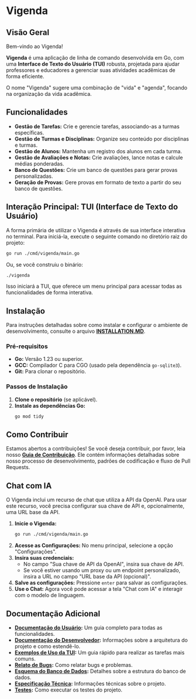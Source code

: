 # Vigenda

## Visão Geral

Bem-vindo ao Vigenda!

**Vigenda** é uma aplicação de linha de comando desenvolvida em Go, com uma **Interface de Texto do Usuário (TUI)** robusta, projetada para ajudar professores e educadores a gerenciar suas atividades acadêmicas de forma eficiente.

O nome "Vigenda" sugere uma combinação de "vida" e "agenda", focando na organização da vida acadêmica.

## Funcionalidades

- **Gestão de Tarefas:** Crie e gerencie tarefas, associando-as a turmas específicas.
- **Gestão de Turmas e Disciplinas:** Organize seu conteúdo por disciplinas e turmas.
- **Gestão de Alunos:** Mantenha um registro dos alunos em cada turma.
- **Gestão de Avaliações e Notas:** Crie avaliações, lance notas e calcule médias ponderadas.
- **Banco de Questões:** Crie um banco de questões para gerar provas personalizadas.
- **Geração de Provas:** Gere provas em formato de texto a partir do seu banco de questões.

## Interação Principal: TUI (Interface de Texto do Usuário)

A forma primária de utilizar o Vigenda é através de sua interface interativa no terminal. Para iniciá-la, execute o seguinte comando no diretório raiz do projeto:

```bash
go run ./cmd/vigenda/main.go
```

Ou, se você construiu o binário:

```bash
./vigenda
```

Isso iniciará a TUI, que oferece um menu principal para acessar todas as funcionalidades de forma interativa.

## Instalação

Para instruções detalhadas sobre como instalar e configurar o ambiente de desenvolvimento, consulte o arquivo [**INSTALLATION.MD**](./INSTALLATION.MD).

### Pré-requisitos

- **Go:** Versão 1.23 ou superior.
- **GCC:** Compilador C para CGO (usado pela dependência `go-sqlite3`).
- **Git:** Para clonar o repositório.

### Passos de Instalação

1.  **Clone o repositório** (se aplicável).
2.  **Instale as dependências Go:**
    ```bash
    go mod tidy
    ```

## Como Contribuir

Estamos abertos a contribuições! Se você deseja contribuir, por favor, leia nosso [**Guia de Contribuição**](./CONTRIBUTING.md). Ele contém informações detalhadas sobre nosso processo de desenvolvimento, padrões de codificação e fluxo de Pull Requests.

## Chat com IA

O Vigenda inclui um recurso de chat que utiliza a API da OpenAI. Para usar este recurso, você precisa configurar sua chave de API e, opcionalmente, uma URL base da API.

1.  **Inicie o Vigenda:**
    ```bash
    go run ./cmd/vigenda/main.go
    ```
2.  **Acesse as Configurações:** No menu principal, selecione a opção "Configurações".
3.  **Insira suas credenciais:**
    *   No campo "Sua chave de API da OpenAI", insira sua chave de API.
    *   Se você estiver usando um proxy ou um endpoint personalizado, insira a URL no campo "URL base da API (opcional)".
4.  **Salve as configurações:** Pressione `enter` para salvar as configurações.
5.  **Use o Chat:** Agora você pode acessar a tela "Chat com IA" e interagir com o modelo de linguagem.

## Documentação Adicional

- **[Documentação do Usuário](./docs/USER_DOCUMENTATION.md):** Um guia completo para todas as funcionalidades.
- **[Documentação do Desenvolvedor](./docs/developer/README.md):** Informações sobre a arquitetura do projeto e como estendê-lo.
- **[Exemplos de Uso da TUI](./docs/user_manual/TUI_EXAMPLES.md):** Um guia rápido para realizar as tarefas mais comuns.
- **[Relato de Bugs](./BUG_REPORTING.md):** Como relatar bugs e problemas.
- **[Esquema do Banco de Dados](./DATABASE_SCHEMA.md):** Detalhes sobre a estrutura do banco de dados.
- **[Especificação Técnica](./TECHNICAL_SPECIFICATION.MD):** Informações técnicas sobre o projeto.
- **[Testes](./TESTING.MD):** Como executar os testes do projeto.
